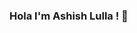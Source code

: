 ### Hola I'm Ashish Lulla ! 👋

<!--
**Ashishlulla/Ashishlulla** is a ✨ _special_ ✨ repository because its `README.md` (this file) appears on your GitHub profile.

Here are some ideas to get you started:

- 🔭 I’m currently working on Python3
- 🌱 I’m currently learning Frontend 
- 🤔 I’m looking for help with internships
- 💬 Ask me about Python3 or any tech related stuff
- 📫 How to reach me: whatsapp - 7498111209
                       gmailID - lullaashish2807@gmail.com
                       twitter - @Ashishlulla28
- 😄 Pronouns: He/His
- ⚡ Fun fact:  I do a lot of Things
-->
